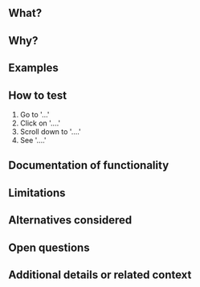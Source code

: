 ## What?
<!-- REQUIRED — Explain what your pull request does -->


## Why?
<!-- REQUIRED — Explain why you're opening this pull request, what limitations does it address, etc..  If you're fixing a bug with an open bug report you can just link to the bug report -->


## Examples
<!-- If applicable, give examples of your changes, screenshots, videos, etc. -->


## How to test
<!-- REQUIRED — Give the steps required to test your pull request -->

1. Go to '...'
2. Click on '....'
3. Scroll down to '....'
4. See '....'

## Documentation of functionality
<!-- REQUIRED — Link to the accompanying documentation pull request or identify where the documentation is located in this pull request.  If no documentation is needed, please specify this here -->


## Limitations
<!-- List anything that isn't addressed, e.g. corner cases, and why they weren't addressed -->


## Alternatives considered
<!-- If there are any alternative ways of implementing this that you thought of, but decided against, list them here along with why they were discarded -->


## Open questions
<!-- List any questions you have -->


## Additional details or related context
<!-- Give any other details that you think the reviewers should be aware of -->


